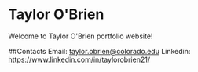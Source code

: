 # Taylor O'Brien

Welcome to Taylor O'Brien portfolio website!

##Contacts
Email: taylor.obrien@colorado.edu
Linkedin: https://www.linkedin.com/in/taylorobrien21/
